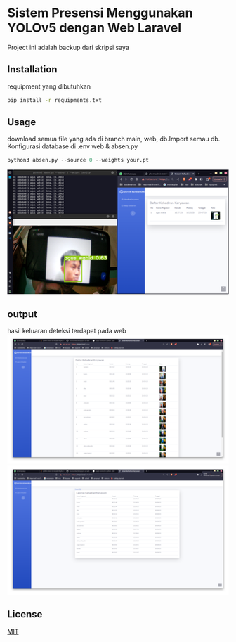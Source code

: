 # Sistem Presensi Menggunakan YOLOv5 dengan Web Laravel
Project ini adalah backup dari skripsi saya

## Installation

requipment yang dibutuhkan

```bash
pip install -r requipments.txt
```

## Usage
download semua file yang ada di branch main, web, db.Import semau db. Konfigurasi database di .env web & absen.py 

```python
python3 absen.py --source 0 --weights your.pt
```

![hasilll](hasil/Screenshot_2023-07-25_16-28-12.png)
## output

hasil keluaran deteksi terdapat pada web
![output](hasil/Screenshot_2023-09-02_14-48-58X.png)
![luaran](hasil/Screenshot_2023-09-02_14-49-03X.png)
## License

[MIT](https://choosealicense.com/licenses/mit/)

